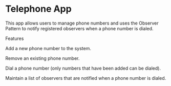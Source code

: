 Telephone App
=========================
This app allows users to manage phone numbers and uses the Observer Pattern to notify registered observers when a phone number is dialed.

Features

Add a new phone number to the system.

Remove an existing phone number.

Dial a phone number (only numbers that have been added can be dialed).

Maintain a list of observers that are notified when a phone number is dialed.
